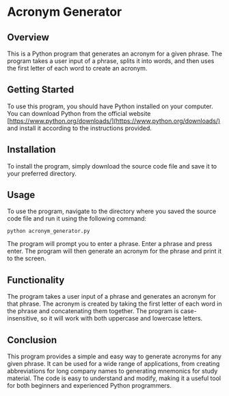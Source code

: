 # Acronym Generator

## Overview

This is a Python program that generates an acronym for a given phrase. The program takes a user input of a phrase, splits it into words, and then uses the first letter of each word to create an acronym.

## Getting Started
To use this program, you should have Python installed on your computer. You can download Python from the official website [https://www.python.org/downloads/](https://www.python.org/downloads/) and install it according to the instructions provided.

## Installation

To install the program, simply download the source code file and save it to your preferred directory.

## Usage
To use the program, navigate to the directory where you saved the source code file and run it using the following command:
```
python acronym_generator.py

```
The program will prompt you to enter a phrase. Enter a phrase and press enter. The program will then generate an acronym for the phrase and print it to the screen.

## Functionality

The program takes a user input of a phrase and generates an acronym for that phrase. The acronym is created by taking the first letter of each word in the phrase and concatenating them together. The program is case-insensitive, so it will work with both uppercase and lowercase letters.


## Conclusion

This program provides a simple and easy way to generate acronyms for any given phrase. It can be used for a wide range of applications, from creating abbreviations for long company names to generating mnemonics for study material. The code is easy to understand and modify, making it a useful tool for both beginners and experienced Python programmers.